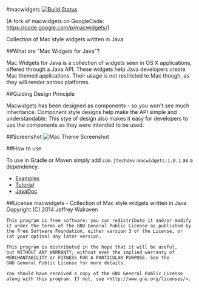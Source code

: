 #macwidgets
[![Build Status](https://travis-ci.org/JTWalraven/macwidgets.svg?branch=master)](https://travis-ci.org/JTWalraven/macwidgets)

(A fork of macwidgets on GoogleCode: https://code.google.com/p/macwidgets/)

Collection of Mac style widgets written in Java

##What are "Mac Widgets for Java"?

Mac Widgets for Java is a collection of widgets seen in OS X applications, offered through a Java API. These widgets help Java developers create Mac themed applications. Their usage is not restricted to Mac though, as they will render across platforms.

##Guiding Design Principle

Macwidgets has been designed as components - so you won't see much inheritance. Component style designs help make the API simple and understandable. This stye of design also makes it easy for developers to use the components as they were intended to be used.

##Screenshot
![Mac Theme Screenshot](http://jtwalraven.github.io/assets/images/2013-05-29/JavaMacTheming5.png)

##How to use

To use in Gradle or Maven simply add `com.jtechdev:macwidgets:1.0.1` as a dependency.

* [Examples](https://github.com/JTWalraven/macwidgets/wiki/Examples)
* [Tutorial](http://jtwalraven.github.io/2013/05/29/style-java-application-for-mac-os-x/)
* [JavaDoc](http://jtwalraven.github.io/macwidgets/javadoc/)

##License
    macwidgets - Collection of Mac style widgets written in Java
    Copyright (C) 2014 Jeffrey Walraven

    This program is free software: you can redistribute it and/or modify
    it under the terms of the GNU General Public License as published by
    the Free Software Foundation, either version 3 of the License, or
    (at your option) any later version.

    This program is distributed in the hope that it will be useful,
    but WITHOUT ANY WARRANTY; without even the implied warranty of
    MERCHANTABILITY or FITNESS FOR A PARTICULAR PURPOSE. See the
    GNU General Public License for more details.

    You should have received a copy of the GNU General Public License
    along with this program. If not, see <http://www.gnu.org/licenses/>.
